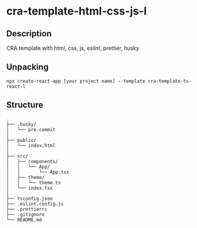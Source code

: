 # cra-template-html-css-js-l

## Description

CRA template with html, css, js, eslint, prettier, husky

## Unpacking

```
npx create-react-app [your project name] --template cra-template-ts-react-l
```

## Structure

```
.
├── .husky/
│   └── pre-commit
│
├── public/
│   └── index.html
│
├── src/
│   ├── components/
│   │   └── App/
│   │       └── App.tsx
│   ├── theme/
│   │   └── theme.ts
│   └── index.tsx
│
├── tsconfig.json
├── .eslint.config.js
├── .prettierrc
├── .gitignore
└── README.md
```
